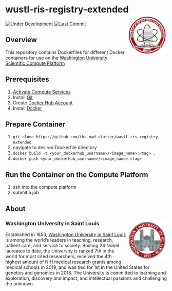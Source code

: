 # wustl-ris-registry-extended <img src="img/ris_logo.jpg" align="right" width="125px" />

[![Under Development](https://img.shields.io/badge/status-under%20development-red.svg)](https://github.com/the-mad-statter/wustl-ris-registry-extended)
[![Last Commit](https://img.shields.io/github/last-commit/the-mad-statter/wustl-ris-registry-extended.svg)](https://github.com/the-mad-statter/wustl-ris-registry-extended/commits/master)

## Overview

This repository contains Dockerfiles for different Docker containers for use on the [Washington University Scientific Compute Platform](https://docs.ris.wustl.edu/doc/compute/02_compute.html)

## Prerequisites

1. [Activate Compute Services](https://ris.wustl.edu/services/compute/resources/)
2. Install [Git](https://git-scm.com/downloads)
3. Create [Docker Hub Account](https://hub.docker.com/)
4. Install [Docker](https://docs.docker.com/get-docker/)

## Prepare Container

1. `git clone https://github.com/the-mad-statter/wustl-ris-registry-extended`
2. navigate to desired Dockerfile directory
3. `docker build -t <your_dockerhub_username>/<image_name>:<tag> .`
4. `docker push <your_dockerhub_username>/<image_name>:<tag>`

## Run the Container on the Compute Platform

1. ssh into the compute platform
2. submit a job

## About

### Washington University in Saint Louis <img src="img/brookings_seal.png" align="right" width="125px"/>

Established in 1853, [Washington University in Saint
Louis](https://www.wustl.edu) is among the world’s leaders in teaching,
research, patient care, and service to society. Bosting 24 Nobel
laureates to date, the University is ranked 7th in the world for most
cited researchers, received the 4th highest amount of NIH medical
research grants among medical schools in 2019, and was tied for 1st in
the United States for genetics and genomics in 2018. The University is
committed to learning and exploration, discovery and impact, and
intellectual passions and challenging the unknown.